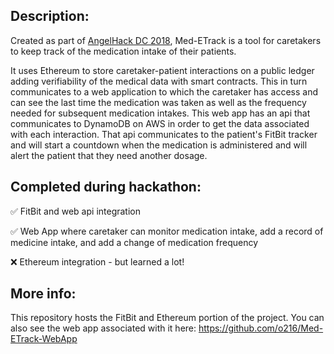 ## Description:
Created as part of [AngelHack DC 2018](https://angelhack.com/portfolio-posts/angelhack-washington-d-c-hackathon-2018-july-7-8-2018/), Med-ETrack is a tool for caretakers to keep track of the medication intake of their patients.

It uses Ethereum to store caretaker-patient interactions on a public ledger adding verifiability of the medical data with smart contracts. This in turn communicates to a web application to which the caretaker has access and can see the last time the medication was taken as well as the frequency needed for subsequent medication intakes. This web app has an api that communicates to DynamoDB on AWS in order to get the data associated with each interaction. That api communicates to the patient's FitBit tracker and will start a countdown when the medication is administered and will alert the patient that they need another dosage.


## Completed during hackathon:

:white_check_mark: FitBit and web api integration

:white_check_mark: Web App where caretaker can monitor medication intake, add a record of medicine intake, and add a change of medication frequency

:x: Ethereum integration - but learned a lot!

## More info:

This repository hosts the FitBit and Ethereum portion of the project. You can also see the web app associated with it here: https://github.com/o216/Med-ETrack-WebApp
